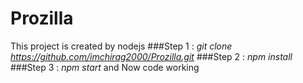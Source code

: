 # Prozilla
This project is created by nodejs 
###Step 1 :
*git clone https://github.com/imchirag2000/Prozilla.git*
###Step 2 :
*npm install*
###Step 3 :
*npm start*
and Now code working 
